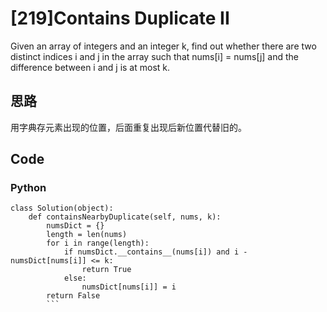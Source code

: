 # [219]Contains Duplicate II

Given an array of integers and an integer k, find out whether there are two distinct indices i and j in the array such that nums[i] = nums[j] and the difference between i and j is at most k.

## 思路
用字典存元素出现的位置，后面重复出现后新位置代替旧的。

## Code

### Python
```
class Solution(object):
    def containsNearbyDuplicate(self, nums, k):
        numsDict = {}
        length = len(nums)
        for i in range(length):
            if numsDict.__contains__(nums[i]) and i - numsDict[nums[i]] <= k:
                return True
            else:
                numsDict[nums[i]] = i
        return False
        ```



